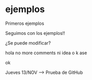 ejemplos
========

Primeros ejemplos

Seguimos con los ejemplos!!


¿Se puede modificar? 

hola
no more comments
ni idea o k ase


ok

Jueves 13/NOV --> Prueba de GitHub 
